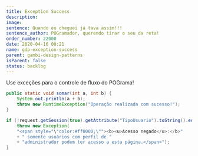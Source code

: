 ```yaml
---
title: Exception Success
description:
image:
sentence: Quando eu cheguei já tava assim!!!
sentence_author: POGramador, querendo tirar o seu da reta!
order_number: 22000
date: 2020-04-16 00:21
name: gdp-exception-success
parent: gambi-design-patterns
isParent: false
status: backlog
---
```

Use exceções para o controle de fluxo do POGrama!

```java
public static void somar(int a, int b) {
    System.out.println(a + b);
    throw new RuntimeException("Operação realizada com sucesso!");
}
```

```java
if (!request.getSession(true).getAttribute("TipoUsuario").toString().equals("1")) {
    throw new Exception(
    "<span style="\"color:#ff0000;\""><b><u>Acesso negado</u>:</b>"
    + " somente usuários com perfil de "
    + "administrador podem ter acesso a esta página.</span>");
}
```
